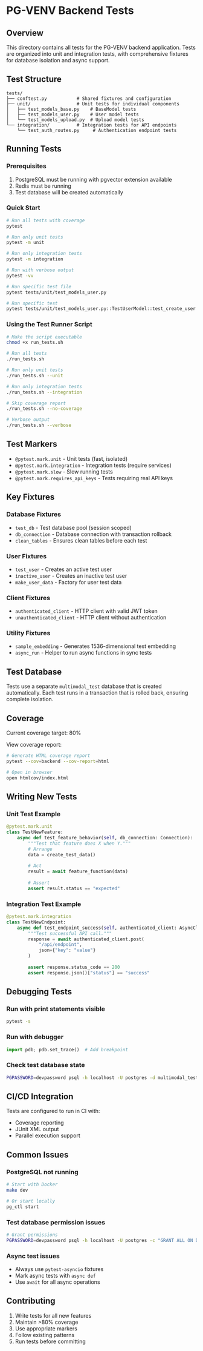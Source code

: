 # PG-VENV Backend Tests

## Overview

This directory contains all tests for the PG-VENV backend application. Tests are organized into unit and integration tests, with comprehensive fixtures for database isolation and async support.

## Test Structure

```
tests/
├── conftest.py           # Shared fixtures and configuration
├── unit/                 # Unit tests for individual components
│   ├── test_models_base.py    # BaseModel tests
│   ├── test_models_user.py    # User model tests
│   └── test_models_upload.py  # Upload model tests
└── integration/          # Integration tests for API endpoints
    └── test_auth_routes.py     # Authentication endpoint tests
```

## Running Tests

### Prerequisites

1. PostgreSQL must be running with pgvector extension available
2. Redis must be running
3. Test database will be created automatically

### Quick Start

```bash
# Run all tests with coverage
pytest

# Run only unit tests
pytest -m unit

# Run only integration tests
pytest -m integration

# Run with verbose output
pytest -vv

# Run specific test file
pytest tests/unit/test_models_user.py

# Run specific test
pytest tests/unit/test_models_user.py::TestUserModel::test_create_user
```

### Using the Test Runner Script

```bash
# Make the script executable
chmod +x run_tests.sh

# Run all tests
./run_tests.sh

# Run only unit tests
./run_tests.sh --unit

# Run only integration tests
./run_tests.sh --integration

# Skip coverage report
./run_tests.sh --no-coverage

# Verbose output
./run_tests.sh --verbose
```

## Test Markers

- `@pytest.mark.unit` - Unit tests (fast, isolated)
- `@pytest.mark.integration` - Integration tests (require services)
- `@pytest.mark.slow` - Slow running tests
- `@pytest.mark.requires_api_keys` - Tests requiring real API keys

## Key Fixtures

### Database Fixtures

- `test_db` - Test database pool (session scoped)
- `db_connection` - Database connection with transaction rollback
- `clean_tables` - Ensures clean tables before each test

### User Fixtures

- `test_user` - Creates an active test user
- `inactive_user` - Creates an inactive test user
- `make_user_data` - Factory for user test data

### Client Fixtures

- `authenticated_client` - HTTP client with valid JWT token
- `unauthenticated_client` - HTTP client without authentication

### Utility Fixtures

- `sample_embedding` - Generates 1536-dimensional test embedding
- `async_run` - Helper to run async functions in sync tests

## Test Database

Tests use a separate `multimodal_test` database that is created automatically. Each test runs in a transaction that is rolled back, ensuring complete isolation.

## Coverage

Current coverage target: 80%

View coverage report:
```bash
# Generate HTML coverage report
pytest --cov=backend --cov-report=html

# Open in browser
open htmlcov/index.html
```

## Writing New Tests

### Unit Test Example

```python
@pytest.mark.unit
class TestNewFeature:
    async def test_feature_behavior(self, db_connection: Connection):
        """Test that feature does X when Y."""
        # Arrange
        data = create_test_data()
        
        # Act
        result = await feature_function(data)
        
        # Assert
        assert result.status == "expected"
```

### Integration Test Example

```python
@pytest.mark.integration
class TestNewEndpoint:
    async def test_endpoint_success(self, authenticated_client: AsyncClient):
        """Test successful API call."""
        response = await authenticated_client.post(
            "/api/endpoint",
            json={"key": "value"}
        )
        
        assert response.status_code == 200
        assert response.json()["status"] == "success"
```

## Debugging Tests

### Run with print statements visible
```bash
pytest -s
```

### Run with debugger
```python
import pdb; pdb.set_trace()  # Add breakpoint
```

### Check test database state
```bash
PGPASSWORD=devpassword psql -h localhost -U postgres -d multimodal_test
```

## CI/CD Integration

Tests are configured to run in CI with:
- Coverage reporting
- JUnit XML output
- Parallel execution support

## Common Issues

### PostgreSQL not running
```bash
# Start with Docker
make dev

# Or start locally
pg_ctl start
```

### Test database permission issues
```bash
# Grant permissions
PGPASSWORD=devpassword psql -h localhost -U postgres -c "GRANT ALL ON DATABASE multimodal_test TO postgres"
```

### Async test issues
- Always use `pytest-asyncio` fixtures
- Mark async tests with `async def`
- Use `await` for all async operations

## Contributing

1. Write tests for all new features
2. Maintain >80% coverage
3. Use appropriate markers
4. Follow existing patterns
5. Run tests before committing
